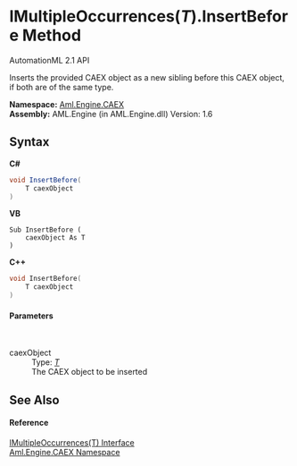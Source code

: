 # IMultipleOccurrences(*T*).InsertBefore Method 
AutomationML 2.1 API 

Inserts the provided CAEX object as a new sibling before this CAEX object, if both are of the same type.

**Namespace:**&nbsp;<a href="N_Aml_Engine_CAEX">Aml.Engine.CAEX</a><br />**Assembly:**&nbsp;AML.Engine (in AML.Engine.dll) Version: 1.6

## Syntax

**C#**<br />
``` C#
void InsertBefore(
	T caexObject
)
```

**VB**<br />
``` VB
Sub InsertBefore ( 
	caexObject As T
)
```

**C++**<br />
``` C++
void InsertBefore(
	T caexObject
)
```


#### Parameters
&nbsp;<dl><dt>caexObject</dt><dd>Type: <a href="T_Aml_Engine_CAEX_IMultipleOccurrences_1">*T*</a><br />The CAEX object to be inserted</dd></dl>

## See Also


#### Reference
<a href="T_Aml_Engine_CAEX_IMultipleOccurrences_1">IMultipleOccurrences(T) Interface</a><br /><a href="N_Aml_Engine_CAEX">Aml.Engine.CAEX Namespace</a><br />
